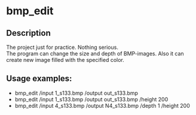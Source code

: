 # bmp_edit
## Description
The project just for practice. Nothing serious.  
The program can change the size and depth of BMP-images. Also it can create new image filled with the specified color.

## Usage examples:
* bmp_edit /input 1_s133.bmp /output out_s133.bmp
* bmp_edit /input 1_s133.bmp /output out_s133.bmp /height 200
* bmp_edit /input 4_s133.bmp /output N4_s133.bmp /depth 1 /height 200
